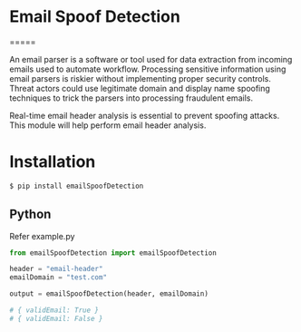 # Email Spoof Detection #
=====

An email parser is a software or tool used for data extraction from incoming emails used to automate workflow. Processing sensitive information using email parsers is riskier without implementing proper security controls. Threat actors could use legitimate domain and display name spoofing techniques to trick the parsers into processing fraudulent emails. 

Real-time email header analysis is essential to prevent spoofing attacks. This module will help perform email header analysis. 

# Installation

```bash
$ pip install emailSpoofDetection
```

## Python

Refer example.py

```python
from emailSpoofDetection import emailSpoofDetection

header = "email-header"
emailDomain = "test.com"

output = emailSpoofDetection(header, emailDomain)

# { validEmail: True }
# { validEmail: False }

```
